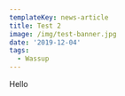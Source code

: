 ```yaml
---
templateKey: news-article
title: Test 2
image: /img/test-banner.jpg
date: '2019-12-04'
tags:
  - Wassup
---
```

Hello
